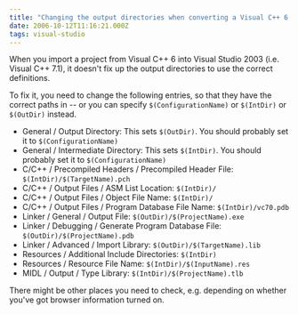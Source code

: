 ```yaml
---
title: "Changing the output directories when converting a Visual C++ 6 project to Visual C++ 7.1"
date: 2006-10-12T11:16:21.000Z
tags: visual-studio
---
```

When you import a project from Visual C++ 6 into Visual Studio 2003 (i.e. Visual C++ 7.1), it doesn't fix up the output directories to use the correct definitions.

To fix it, you need to change the following entries, so that they have the correct paths in -- or you can specify `$(ConfigurationName)` or `$(IntDir)` or `$(OutDir)` instead.

*   General / Output Directory: This sets `$(OutDir)`. You should probably set it to `$(ConfigurationName)`
*   General / Intermediate Directory: This sets `$(IntDir)`. You should probably set it to `$(ConfigurationName)`
*   C/C++ / Precompiled Headers / Precompiled Header File: `$(IntDir)/$(TargetName).pch`
*   C/C++ / Output Files / ASM List Location: `$(IntDir)/`
*   C/C++ / Output Files / Object File Name: `$(IntDir)/`
*   C/C++ / Output Files / Program Database File Name: `$(IntDir)/vc70.pdb`
*   Linker / General / Output File: `$(OutDir)/$(ProjectName).exe`
*   Linker / Debugging / Generate Program Database File: `$(OutDir)/$(ProjectName).pdb`
*   Linker / Advanced / Import Library: `$(OutDir)/$(TargetName).lib`
*   Resources / Additional Include Directories: `$(IntDir)`
*   Resources / Resource File Name: `$(IntDir)/$(InputName).res`
*   MIDL / Output / Type Library: `$(IntDir)/$(ProjectName).tlb`

There might be other places you need to check, e.g. depending on whether you've got browser information turned on.
